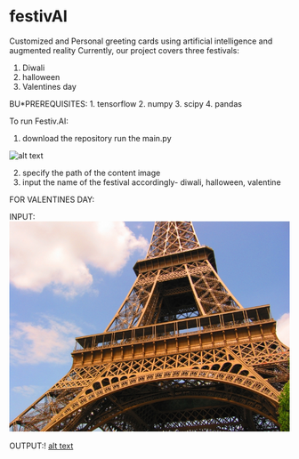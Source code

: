 # festivAI
Customized and Personal greeting cards using artificial intelligence and augmented reality
Currently, our project covers three festivals:
  1. Diwali
  2. halloween
  3. Valentines day
  
  BU*PREREQUISITES:
    1. tensorflow
    2. numpy
    3. scipy
    4. pandas
  
  
 To run Festiv.AI:
 1. download the repository run the main.py
 
 ![alt text](input.jpg "Input")
 
 2. specify the path of the content image
 3. input the name of the festival accordingly- diwali, halloween, valentine
 
 FOR VALENTINES DAY:

 INPUT:
 ![alt text](paris.jpg "Input image")
 
 OUTPUT:!
 [alt text](style_images/V_CARD.jpg "Output Image")
 
 
 
  
